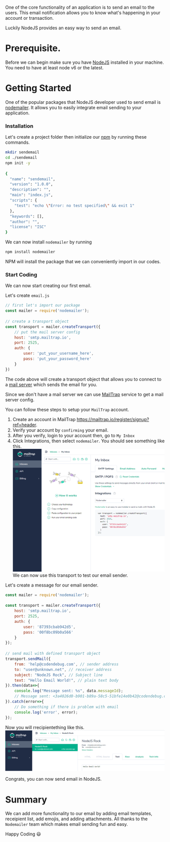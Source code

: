 One of the core functionality of an application is to send an email to the users. This email notification allows you to know what's happening in your account or transaction.

Luckily NodeJS provides an easy way to send an email.

# Prerequisite.

Before we can begin make sure you have [NodeJS](https://nodejs.org/en/) installed in your machine. You need to have at least node v6 or the latest.

# Getting Started

One of the popular packages that NodeJS developer used to send email is [nodemailer](https://nodemailer.com/about/). It allows you to easily integrate email sending to your application.

### Installation
Let's create a project folder then initialize our [npm](https://www.npmjs.com/) by running these commands.
```bash
mkdir sendemail
cd ./sendemail
npm init -y

{
  "name": "sendemail",
  "version": "1.0.0",
  "description": "",
  "main": "index.js",
  "scripts": {
    "test": "echo \"Error: no test specified\" && exit 1"
  },
  "keywords": [],
  "author": "",
  "license": "ISC"
}
```

We can now install `nodemailer` by running
```bash
npm install nodemailer
```

NPM will install the package that we can conveniently import in our codes.

### Start Coding
We can now start creating our first email.

Let's create `email.js`
```javascript
// first let's import our package
const mailer = require('nodemailer');

// create a transport object
const transport = mailer.createTransport({
    // put the mail server config
    host: 'smtp.mailtrap.io',
    port: 2525,
    auth: {
        user: 'put_your_username_here',
        pass: 'put_your_password_here'
    }
})
```

The code above will create a transport object that allows you to connect to a [mail server](https://www.google.com/search?q=mail+server&rlz=1C1CHBF_enPH864PH864&oq=mail+server&aqs=chrome.0.69i59j0i67l5j69i60l2.1283j0j7&sourceid=chrome&ie=UTF-8) which sends the email for you. 

Since we don't have a mail server we can use [MailTrap](https://mailtrap.io/) service to get a mail server config.

You can follow these steps to setup your `MailTrap` account.
1. Create an account in MailTrap https://mailtrap.io/register/signup?ref=header.
2. Verify your account by `confirming` your email.
3. After you verify, login to your account then, go to `My Inbox`
4. Click Integrations, then select `nodemailer`. You should see something like this.
![MailTrap - Nodemailer Integration](https://raw.githubusercontent.com/code-n-debug/cnd-blogs/main/02.%20How%20to%20Send%20Emails%20in%20Node.js%20using%20Nodemailer/assets/p1.png)
We can now use this transport to test our email sender.

Let's create a message for our email sender.
```javascript
const mailer = require('nodemailer');

const transport = mailer.createTransport({
    host: 'smtp.mailtrap.io',
    port: 2525,
    auth: {
        user: '87393cbab942d5',
        pass: '00f8bc09b0a566'
    }
});

// send mail with defined transport object
transport.sendMail({
    from: 'help@codendebug.com', // sender address
    to: "user@unknown.net", // receiver address
    subject: "NodeJS Rock", // Subject line
    text: "Hello Email World!", // plain text body
}).then(data=>{
    console.log("Message sent: %s", data.messageId);
    // Message sent: <3a4026d0-b901-b89a-58c5-51bfe14e0b42@codendebug.com>
}).catch(error=>{
    // Do something if there is problem with email
    console.log('error', error);
});
```

Now you will rrecipientething like this.
![MailTrap - Inbox](https://raw.githubusercontent.com/code-n-debug/cnd-blogs/main/02.%20How%20to%20Send%20Emails%20in%20Node.js%20using%20Nodemailer/assets/p2.png)

Congrats, you can now send email in NodeJS.

# Summary 

We can add more functionality to our email by adding email templates, receipient list, add emojis, and adding attachments. All thanks to the `Nodemailer` team which makes email sending fun and easy.

Happy Coding 😃